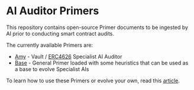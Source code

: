 # AI Auditor Primers
This repository contains open-source Primer documents to be ingested by AI prior to conducting smart contract audits.

The currently available Primers are:
* [Amy](https://github.com/devdacian/ai-auditor-primers/blob/main/primers/amy.vault.erc4626.primer.md) - Vault / [ERC4626](https://ethereum.org/en/developers/docs/standards/tokens/erc-4626/) Specialist AI Auditor
* [Base](https://github.com/devdacian/ai-auditor-primers/blob/main/primers/base.primer.md) - General Primer loaded with some heuristics that can be used as a base to evolve Specialist AIs

To learn how to use these Primers or evolve your own, read this [article](https://dacian.me/using-claude-to-evolve-specialist-ai-smart-contract-auditors).
